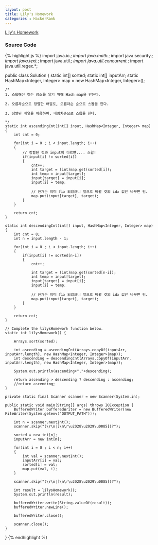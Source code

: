 ```yaml
---
layout: post
title: Lily's Homework
categories : HackerRank
---
```


[Lily's Homework](https://www.hackerrank.com/challenges/lilys-homework/problem)

### Source Code

{% highlight js %}
import java.io.*;
import java.math.*;
import java.security.*;
import java.text.*;
import java.util.*;
import java.util.concurrent.*;
import java.util.regex.*;

public class Solution {
    static int[] sorted;
    static int[] inputArr;
    static HashMap<Integer, Integer> map = new HashMap<Integer, Integer>();    
	
    /*
	1. 스왑해야 하는 장소를 알기 위해 Hash map을 만든다.
	
	2. 오름차순으로 정렬한 배열로, 오름차순 순으로 스왑을 한다.
	
	3. 정렬된 배열을 이용하여, 내림차순으로 스왑을 한다.
	
	*/
    static int ascendingCnt(int[] input, HashMap<Integer, Integer> map)
    {
        int cnt = 0;
        
        for(int i = 0 ; i < input.length; i++)
        {
            // 정렬된 것과 input이 다르면.... 스왑!
            if(input[i] != sorted[i])
            {
                cnt++;
                int target = (int)map.get(sorted[i]);
                int temp = input[target];                
                input[target] = input[i];
                input[i] = temp;
                
                // 한개는 이미 fix 되었으니 앞으로 바뀔 것의 idx 값만 바꾸면 됨.
                map.put(input[target], target);                
            }
        }
        
        return cnt;
    }
    
    static int descendingCnt(int[] input, HashMap<Integer, Integer> map)
    {
        int cnt = 0;
        int n = input.length - 1;
        
        for(int i = 0 ; i < input.length; i++)
        {
            if(input[i] != sorted[n-i])
            {
                cnt++;
                
                int target = (int)map.get(sorted[n-i]);
                int temp = input[target];                
                input[target] = input[i];
                input[i] = temp;
                
                // 한개는 이미 fix 되었으니 앞으로 바뀔 것의 idx 값만 바꾸면 됨.
                map.put(input[target], target);             
            }
        }
        
        return cnt;
    }
    
    // Complete the lilysHomework function below.
    static int lilysHomework() {
                
        Arrays.sort(sorted);
                
        int ascending = ascendingCnt(Arrays.copyOf(inputArr, inputArr.length), new HashMap<Integer, Integer>(map));
        int descending = descendingCnt(Arrays.copyOf(inputArr, inputArr.length), new HashMap<Integer, Integer>(map));        
        
        System.out.println(ascending+","+descending);
        
        return ascending > descending ? descending : ascending;
        //return ascending;
    }

    private static final Scanner scanner = new Scanner(System.in);

    public static void main(String[] args) throws IOException {
        BufferedWriter bufferedWriter = new BufferedWriter(new FileWriter(System.getenv("OUTPUT_PATH")));

        int n = scanner.nextInt();
        scanner.skip("(\r\n|[\n\r\u2028\u2029\u0085])?");

        sorted = new int[n];
        inputArr = new int[n];
        
        for(int i = 0 ; i < n; i++)
        {
            int val = scanner.nextInt(); 
            inputArr[i] = val;
            sorted[i] = val;
            map.put(val, i);
        }

        scanner.skip("(\r\n|[\n\r\u2028\u2029\u0085])?");

        int result = lilysHomework();
        System.out.println(result);

        bufferedWriter.write(String.valueOf(result));
        bufferedWriter.newLine();

        bufferedWriter.close();

        scanner.close();
    }
}
{% endhighlight %}
